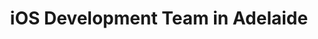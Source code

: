 ---
title: iOS Development Team in Adelaide
permalink: /landings/locations/adelaide/developer/ios
technology: iOS
location: Adelaide
---